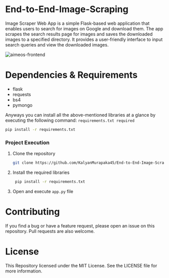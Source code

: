 # End-to-End-Image-Scraping

Image Scraper Web App is a simple Flask-based web application that enables users to search for images on Google and download them. The app scrapes the search results page for images and saves the downloaded images to a specified directory. It provides a user-friendly interface to input search queries and view the downloaded images.

![aimeos-frontend](https://user-images.githubusercontent.com/8647429/212348410-55cbaa00-722a-4a30-8b57-da9e173e0675.jpg)

# Dependencies & Requirements

- flask
- requests
- bs4
- pymongo

 Anyways you can install all the above-mentioned libraries at a glance by executing the following command: ```requirements.txt required```
 
  ```sh
  pip install -r requirements.txt
  ```

### Project Execution

1. Clone the repository

   ```sh
   git clone https://github.com/KalyanMurapaka45/End-to-End-Image-Scraping.git
   ```
2. Install the required libraries

   ```sh
    pip install -r requirements.txt
   ```
3. Open and execute ```app.py``` file


# Contributing
If you find a bug or have a feature request, please open an issue on this repository. Pull requests are also welcome.

# License
This Repository licensed under the MIT License. See the LICENSE file for more information.
